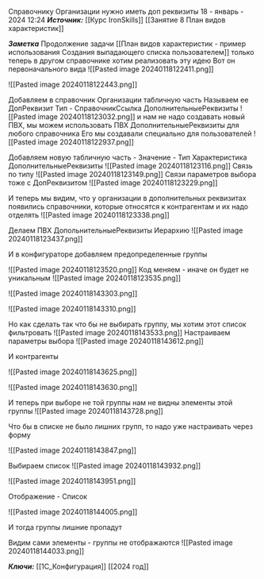 
Справочнику  Организации нужно иметь доп реквизиты
 18 - январь - 2024  12:24 
***Источник:***  [[Курс IronSkills]] [[Занятие 8 План видов характеристик]]

***Заметка*** 
Продолжение задачи [[План видов характеристик - пример использования Создания выпадающего списка пользователем]]
только теперь в другом справочнике хотим реализовать эту идею
Вот он первоначального вида
![[Pasted image 20240118122411.png]]

![[Pasted image 20240118122443.png]]

Добавляем в справочник Организации табличную часть
Называем ее ДопРеквизит
Тип - СправочникСсылка ДополнительныеРеквизиты
![[Pasted image 20240118123032.png]]
и нам не надо создавать новый ПВХ, мы можем использовать ПВХ ДополнительныеРеквизиты для любого справочника
Его мы создавали специально для пользователей
![[Pasted image 20240118122937.png]]

Добавляем новую табличную часть - Значение - Тип Характеристика ДополнительныеРеквизиты
![[Pasted image 20240118123116.png]]
Связь по типу 
![[Pasted image 20240118123149.png]]
Связи параметров выбора тоже с ДопРеквизитом
![[Pasted image 20240118123229.png]]

И теперь мы видим, что у организации в дополнительных реквизитах появились справочники, которые относятся к контрагентам
и их надо отделять
![[Pasted image 20240118123338.png]]

Делаем ПВХ ДопольнительныеРеквизиты Иерархию
![[Pasted image 20240118123437.png]]

И в конфигураторе добавляем предопределенные группы

![[Pasted image 20240118123520.png]]
Код меняем - иначе он будет не уникальным
![[Pasted image 20240118123535.png]]


![[Pasted image 20240118143303.png]]

![[Pasted image 20240118143310.png]]

Но как сделать так что бы не выбирать группу, мы хотим этот список фильтровать
![[Pasted image 20240118143533.png]]
Настраиваем параметры выбора
![[Pasted image 20240118143612.png]]

И контрагенты 

![[Pasted image 20240118143625.png]]

![[Pasted image 20240118143630.png]]

И теперь при выборе не той группы нам не видны элементы этой группы
![[Pasted image 20240118143728.png]]

Что бы в списке не было лишних групп, то надо уже настраивать через форму 

![[Pasted image 20240118143847.png]]

Выбираем список
![[Pasted image 20240118143932.png]]

![[Pasted image 20240118143951.png]]

Отображение - Список

![[Pasted image 20240118144005.png]]

И тогда группы лишние пропадут

Видим сами элементы - группы не отображаются
![[Pasted image 20240118144033.png]]


***Ключи:*** [[1С_Конфигурация]] [[2024 год]]